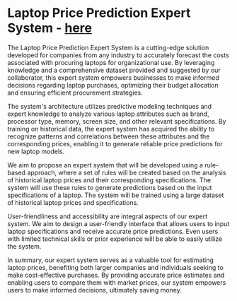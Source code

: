 # Laptop Price Prediction Expert System - <a href="https://price-predicto.streamlit.app">here</a>

The Laptop Price Prediction Expert System is a cutting-edge solution developed for companies from any industry to accurately forecast the costs associated with procuring laptops for organizational use. By leveraging knowledge and a comprehensive dataset provided and suggested by our collaborator, this expert system empowers businesses to make informed decisions regarding laptop purchases, optimizing their budget allocation and ensuring efficient procurement strategies.

The system's architecture utilizes predictive modeling techniques and expert knowledge to analyze various laptop attributes such as brand, processor type, memory, screen size, and other relevant specifications. By training on historical data, the expert system has acquired the ability to recognize patterns and correlations between these attributes and the corresponding prices, enabling it to generate reliable price predictions for new laptop models.

We aim to propose an expert system that will be developed using a rule-based approach, where a set of rules will be created based on the analysis of historical laptop prices and their corresponding specifications. The system will use these rules to generate predictions based on the input specifications of a laptop. The system will be trained using a large dataset of historical laptop prices and specifications.

User-friendliness and accessibility are integral aspects of our expert system. We aim to design a user-friendly interface that allows users to input laptop specifications and receive accurate price predictions. Even users with limited technical skills or prior experience will be able to easily utilize the system.

In summary, our expert system serves as a valuable tool for estimating laptop prices, benefiting both larger companies and individuals seeking to make cost-effective purchases. By providing accurate price estimates and enabling users to compare them with market prices, our system empowers users to make informed decisions, ultimately saving money.


